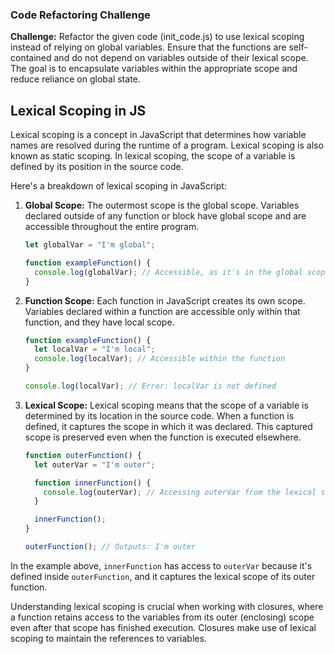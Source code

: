 ### Code Refactoring Challenge


**Challenge:**
Refactor the given code (init_code.js) to use lexical scoping instead of relying on global variables. Ensure that the functions are self-contained and do not depend on variables outside of their lexical scope. The goal is to encapsulate variables within the appropriate scope and reduce reliance on global state.


## Lexical Scoping in JS

Lexical scoping is a concept in JavaScript that determines how variable names are resolved during the runtime of a program. Lexical scoping is also known as static scoping. In lexical scoping, the scope of a variable is defined by its position in the source code.

Here's a breakdown of lexical scoping in JavaScript:

1. **Global Scope:** The outermost scope is the global scope. Variables declared outside of any function or block have global scope and are accessible throughout the entire program.

   ```javascript
   let globalVar = "I'm global";

   function exampleFunction() {
     console.log(globalVar); // Accessible, as it's in the global scope
   }
   ```

2. **Function Scope:** Each function in JavaScript creates its own scope. Variables declared within a function are accessible only within that function, and they have local scope.

   ```javascript
   function exampleFunction() {
     let localVar = "I'm local";
     console.log(localVar); // Accessible within the function
   }

   console.log(localVar); // Error: localVar is not defined
   ```

3. **Lexical Scope:** Lexical scoping means that the scope of a variable is determined by its location in the source code. When a function is defined, it captures the scope in which it was declared. This captured scope is preserved even when the function is executed elsewhere.

   ```javascript
   function outerFunction() {
     let outerVar = "I'm outer";

     function innerFunction() {
       console.log(outerVar); // Accessing outerVar from the lexical scope
     }

     innerFunction();
   }

   outerFunction(); // Outputs: I'm outer
   ```

In the example above, `innerFunction` has access to `outerVar` because it's defined inside `outerFunction`, and it captures the lexical scope of its outer function.

Understanding lexical scoping is crucial when working with closures, where a function retains access to the variables from its outer (enclosing) scope even after that scope has finished execution. Closures make use of lexical scoping to maintain the references to variables.
